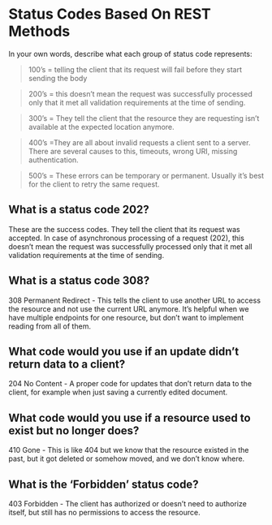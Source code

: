 # Status Codes Based On REST Methods


In your own words, describe what each group of status code represents:

>  100’s = telling the client that its request will fail before they start sending the body

> 200’s = this doesn’t mean the request was successfully processed only that it met all validation requirements at the time of sending.

> 300’s = They tell the client that the resource they are requesting isn’t available at the expected location anymore.

> 400’s =They are all about invalid requests a client sent to a server. There are several causes to this, timeouts, wrong URI, missing authentication.

> 500’s = These errors can be temporary or permanent. Usually it’s best for the client to retry the same request.

## What is a status code 202?

These are the success codes. They tell the client that its request was accepted. In case of asynchronous processing of a request (202), this doesn’t mean the request was successfully processed only that it met all validation requirements at the time of sending.


## What is a status code 308?

308 Permanent Redirect - This tells the client to use another URL to access the resource and not use the current URL anymore. It’s helpful when we have multiple endpoints for one resource, but don’t want to implement reading from all of them.

## What code would you use if an update didn’t return data to a client?

204 No Content - A proper code for updates that don’t return data to the client, for example when just saving a currently edited document.

## What code would you use if a resource used to exist but no longer does?
410 Gone - This is like 404 but we know that the resource existed in the past, but it got deleted or somehow moved, and we don’t know where.

## What is the ‘Forbidden’ status code?
403 Forbidden - The client has authorized or doesn’t need to authorize itself, but still has no permissions to access the resource.
